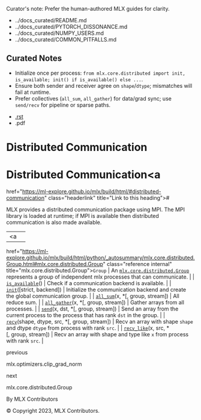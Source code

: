 Curator's note: Prefer the human-authored MLX guides for clarity.
- ../docs_curated/README.md
- ../docs_curated/PYTORCH_DISSONANCE.md
- ../docs_curated/NUMPY_USERS.md
- ../docs_curated/COMMON_PITFALLS.md

<!--
Per-file analysis (distributed.md):
- API surface for distributed primitives via MPI; includes collectives and P2P.
- Users need concrete init guidance and shape/dtype alignment reminders.
-->

## Curated Notes

- Initialize once per process: `from mlx.core.distributed import init, is_available; init() if is_available() else ...`.
- Ensure both sender and receiver agree on `shape`/`dtype`; mismatches will fail at runtime.
- Prefer collectives (`all_sum`, `all_gather`) for data/grad sync; use `send/recv` for pipeline or sparse paths.


<div id="main-content" class="bd-main" role="main">

<div class="sbt-scroll-pixel-helper">

</div>

<div class="bd-content">

<div class="bd-article-container">

<div class="bd-header-article d-print-none">

<div class="header-article-items header-article__inner">

<div class="header-article-items__start">

<div class="header-article-item">

<span class="fa-solid fa-bars"></span>

</div>

</div>

<div class="header-article-items__end">

<div class="header-article-item">

<div class="article-header-buttons">

<a href="https://github.com/ml-explore/mlx"
class="btn btn-sm btn-source-repository-button"
data-bs-placement="bottom" data-bs-toggle="tooltip" target="_blank"
title="Source repository"><span class="btn__icon-container"> <em></em>
</span></a>

<div class="dropdown dropdown-download-buttons">

- <a
  href="https://ml-explore.github.io/mlx/build/html/_sources/python/distributed.rst"
  class="btn btn-sm btn-download-source-button dropdown-item"
  data-bs-placement="left" data-bs-toggle="tooltip" target="_blank"
  title="Download source file"><span class="btn__icon-container">
  <em></em> </span> <span class="btn__text-container">.rst</span></a>
- <span class="btn__icon-container"> </span>
  <span class="btn__text-container">.pdf</span>

</div>

<span class="btn__icon-container"> </span>

</div>

</div>

</div>

</div>

</div>

<div id="jb-print-docs-body" class="onlyprint">

# Distributed Communication

<div id="print-main-content">

<div id="jb-print-toc">

</div>

</div>

</div>

<div id="searchbox">

</div>

<div id="distributed-communication" class="section">

<span id="distributed"></span>

# Distributed Communication<a
href="https://ml-explore.github.io/mlx/build/html/#distributed-communication"
class="headerlink" title="Link to this heading">#</a>

MLX provides a distributed communication package using MPI. The MPI
library is loaded at runtime; if MPI is available then distributed
communication is also made available.

<div class="pst-scrollable-table-container">

|  |  |
|----|----|
| <a
href="https://ml-explore.github.io/mlx/build/html/python/_autosummary/mlx.core.distributed.Group.html#mlx.core.distributed.Group"
class="reference internal" title="mlx.core.distributed.Group"><span
class="pre"><code class="sourceCode python">Group</code></span></a> | An <a
href="https://ml-explore.github.io/mlx/build/html/python/_autosummary/mlx.core.distributed.Group.html#mlx.core.distributed.Group"
class="reference internal" title="mlx.core.distributed.Group"><span
class="pre"><code
class="sourceCode python">mlx.core.distributed.Group</code></span></a> represents a group of independent mlx processes that can communicate. |
| <a
href="https://ml-explore.github.io/mlx/build/html/python/_autosummary/mlx.core.distributed.is_available.html#mlx.core.distributed.is_available"
class="reference internal"
title="mlx.core.distributed.is_available"><span class="pre"><code
class="sourceCode python">is_available</code></span></a>() | Check if a communication backend is available. |
| <a
href="https://ml-explore.github.io/mlx/build/html/python/_autosummary/mlx.core.distributed.init.html#mlx.core.distributed.init"
class="reference internal" title="mlx.core.distributed.init"><span
class="pre"><code class="sourceCode python">init</code></span></a>(\[strict, backend\]) | Initialize the communication backend and create the global communication group. |
| <a
href="https://ml-explore.github.io/mlx/build/html/python/_autosummary/mlx.core.distributed.all_sum.html#mlx.core.distributed.all_sum"
class="reference internal" title="mlx.core.distributed.all_sum"><span
class="pre"><code class="sourceCode python">all_sum</code></span></a>(x, \*\[, group, stream\]) | All reduce sum. |
| <a
href="https://ml-explore.github.io/mlx/build/html/python/_autosummary/mlx.core.distributed.all_gather.html#mlx.core.distributed.all_gather"
class="reference internal" title="mlx.core.distributed.all_gather"><span
class="pre"><code class="sourceCode python">all_gather</code></span></a>(x, \*\[, group, stream\]) | Gather arrays from all processes. |
| <a
href="https://ml-explore.github.io/mlx/build/html/python/_autosummary/mlx.core.distributed.send.html#mlx.core.distributed.send"
class="reference internal" title="mlx.core.distributed.send"><span
class="pre"><code class="sourceCode python">send</code></span></a>(x, dst, \*\[, group, stream\]) | Send an array from the current process to the process that has rank <span class="pre">`dst`</span> in the group. |
| <a
href="https://ml-explore.github.io/mlx/build/html/python/_autosummary/mlx.core.distributed.recv.html#mlx.core.distributed.recv"
class="reference internal" title="mlx.core.distributed.recv"><span
class="pre"><code class="sourceCode python">recv</code></span></a>(shape, dtype, src, \*\[, group, stream\]) | Recv an array with shape <span class="pre">`shape`</span> and dtype <span class="pre">`dtype`</span> from process with rank <span class="pre">`src`</span>. |
| <a
href="https://ml-explore.github.io/mlx/build/html/python/_autosummary/mlx.core.distributed.recv_like.html#mlx.core.distributed.recv_like"
class="reference internal" title="mlx.core.distributed.recv_like"><span
class="pre"><code class="sourceCode python">recv_like</code></span></a>(x, src, \*\[, group, stream\]) | Recv an array with shape and type like <span class="pre">`x`</span> from process with rank <span class="pre">`src`</span>. |

</div>

</div>

<div class="prev-next-area">

<a
href="https://ml-explore.github.io/mlx/build/html/python/_autosummary/mlx.optimizers.clip_grad_norm.html"
class="left-prev" title="previous page"><em></em></a>

<div class="prev-next-info">

previous

mlx.optimizers.clip_grad_norm

</div>

<a
href="https://ml-explore.github.io/mlx/build/html/python/_autosummary/mlx.core.distributed.Group.html"
class="right-next" title="next page"></a>

<div class="prev-next-info">

next

mlx.core.distributed.Group

</div>

</div>

</div>

</div>

<div class="bd-footer-content__inner container">

<div class="footer-item">

By MLX Contributors

</div>

<div class="footer-item">

© Copyright 2023, MLX Contributors.  

</div>

<div class="footer-item">

</div>

<div class="footer-item">

</div>

</div>

</div>
